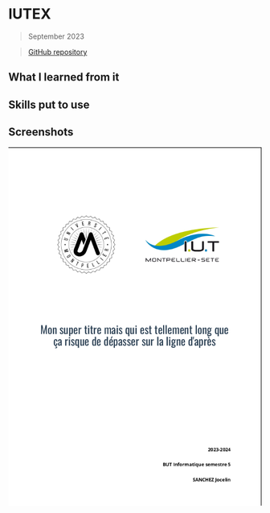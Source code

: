 # IUTEX

> September 2023

> [GitHub repository](https://github.com/Vredeza/IUTexTemplate)


## What I learned from it



## Skills put to use

## Screenshots

![Page de garde](../images/iutex_pageDeGarde.png)